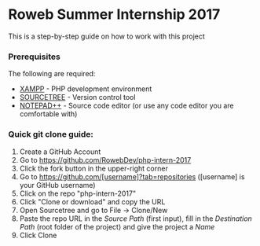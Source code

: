 # Roweb Summer Internship 2017

This is a step-by-step guide on how to work with this project

### Prerequisites

The following are required:

* [XAMPP](https://www.apachefriends.org/xampp-files/5.6.31/xampp-win32-5.6.31-0-VC11-installer.exe) - PHP development environment
* [SOURCETREE](https://www.sourcetreeapp.com/) - Version control tool
* [NOTEPAD++](https://notepad-plus-plus.org/download/v7.4.2.html) - Source code editor (or use any code editor you are comfortable with)

### Quick git clone guide:

1. Create a GitHub Account
2. Go to https://github.com/RowebDev/php-intern-2017
3. Click the fork button in the upper-right corner
4. Go to https://github.com/[username]?tab=repositories ([username] is your GitHub username)
5. Click on the repo "php-intern-2017"
6. Click "Clone or download" and copy the URL
7. Open Sourcetree and go to File -> Clone/New
8. Paste the repo URL in the *Source Path* (first input), fill in the *Destination Path* (root folder of the project) and give the project a *Name*
9. Click Clone